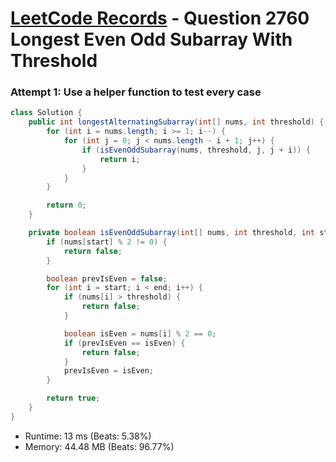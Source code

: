 # [LeetCode Records](../../README.md) - Question 2760 Longest Even Odd Subarray With Threshold

### Attempt 1: Use a helper function to test every case
```java
class Solution {
    public int longestAlternatingSubarray(int[] nums, int threshold) {
        for (int i = nums.length; i >= 1; i--) {
            for (int j = 0; j < nums.length - i + 1; j++) {
                if (isEvenOddSubarray(nums, threshold, j, j + i)) {
                    return i;
                }
            }
        }

        return 0;
    }

    private boolean isEvenOddSubarray(int[] nums, int threshold, int start, int end) {
        if (nums[start] % 2 != 0) {
            return false;
        }

        boolean prevIsEven = false;
        for (int i = start; i < end; i++) {
            if (nums[i] > threshold) {
                return false;
            }

            boolean isEven = nums[i] % 2 == 0;
            if (prevIsEven == isEven) {
                return false;
            }
            prevIsEven = isEven;
        }

        return true;
    }
}
```
- Runtime: 13 ms (Beats: 5.38%)
- Memory: 44.48 MB (Beats: 96.77%)

<br>
